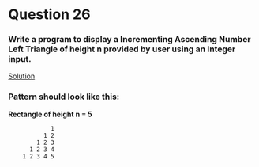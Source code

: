 # Question 26

### Write a program to display a Incrementing Ascending Number Left Triangle of height **n** provided by user using an Integer input.

[Solution](/techgig/pattern_26/inc_asc_num_left_tri.java)

### Pattern should look like this:

**Rectangle of height n = 5**
```
            1
          1 2
        1 2 3
      1 2 3 4
    1 2 3 4 5 
```